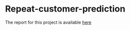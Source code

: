 # Repeat-customer-prediction

The report for this project is available [here](https://github.com/pjeena/Repeat-customer-prediction/blob/main/Concept.pdf)

